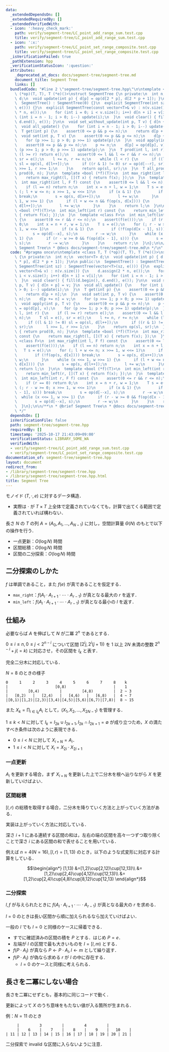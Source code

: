 ```yaml
---
data:
  _extendedDependsOn: []
  _extendedRequiredBy: []
  _extendedVerifiedWith:
  - icon: ':heavy_check_mark:'
    path: verify/segment-tree/LC_point_add_range_sum.test.cpp
    title: verify/segment-tree/LC_point_add_range_sum.test.cpp
  - icon: ':x:'
    path: verify/segment-tree/LC_point_set_range_composite.test.cpp
    title: verify/segment-tree/LC_point_set_range_composite.test.cpp
  _isVerificationFailed: true
  _pathExtension: hpp
  _verificationStatusIcon: ':question:'
  attributes:
    _deprecated_at_docs: docs/segment-tree/segment-tree.md
    document_title: Segment Tree
    links: []
  bundledCode: "#line 2 \"segment-tree/segment-tree.hpp\"\n\ntemplate <class T, T\
    \ (*op)(T, T), T (*e)()>\nstruct SegmentTree {\n private:\n  int n;\n  vector<T>\
    \ d;\n  void update(int p) { d[p] = op(d[2 * p], d[2 * p + 1]); }\n\n public:\n\
    \  SegmentTree() : SegmentTree(0) {}\n  explicit SegmentTree(int sz) : SegmentTree(vector<T>(sz,\
    \ e())) {}\n  explicit SegmentTree(const vector<T>& v) : n(v.size()) {\n    d.assign(2\
    \ * n, e());\n    for (int i = 0; i < v.size(); i++) d[n + i] = v[i];\n    for\
    \ (int i = n - 1; i > 0; i--) update(i);\n  }\n  void clear() { fill(d.begin(),\
    \ d.end(), e()); }\n\n  void set_without_update(int p, T v) { d[n + p] = v; }\n\
    \  void all_update() {\n    for (int i = n - 1; i > 0; i--) update(i);\n  }\n\
    \  T get(int p) {\n    assert(0 <= p && p <= n);\n    return d[p + n];\n  }\n\
    \  void set(int p, T v) {\n    assert(0 <= p && p <= n);\n    d[p += n] = v;\n\
    \    for (p >>= 1; p > 0; p >>= 1) update(p);\n  }\n  void apply(int p, T v) {\n\
    \    assert(0 <= p && p <= n);\n    p += n;\n    d[p] = op(d[p], v);\n    for\
    \ (p >>= 1; p > 0; p >>= 1) update(p);\n  }\n  T prod(int l, int r) {\n    if\
    \ (l >= r) return e();\n    assert(0 <= l && l <= r && r <= n);\n    T sl = e(),\
    \ sr = e();\n    l += n, r += n;\n    while (l < r) {\n      if ((l & 1) != 0)\
    \ sl = op(sl, d[l++]);\n      if ((r & 1) != 0) sr = op(d[--r], sr);\n      l\
    \ >>= 1, r >>= 1;\n    }\n    return op(sl, sr);\n  }\n  T all_prod() { return\
    \ prod(0, n); }\n\n  template <bool (*f)(T)>\n  int max_right(int l) const {\n\
    \    return max_right(l, [](T x) { return f(x); });\n  }\n  template <class F>\n\
    \  int max_right(int l, F f) const {\n    assert(0 <= l && l <= n);\n    assert(f(e()));\n\
    \    if (l == n) return n;\n    int x = n + l, w = 1;\n    T s = e();\n    for\
    \ (; l + w <= n; x >>= 1, w <<= 1)\n      if (x & 1) {\n        if (!f(op(s, d[x])))\
    \ break;\n        s = op(s, d[x++]);\n        l += w;\n      }\n    while (x <<=\
    \ 1, w >>= 1) {\n      if (l + w <= n && f(op(s, d[x]))) {\n        s = op(s,\
    \ d[l++]);\n        l += w;\n      }\n    }\n    return l;\n  }\n\n  template\
    \ <bool (*f)(T)>\n  int min_left(int r) const {\n    return min_left(r, [](T x)\
    \ { return f(x); });\n  }\n  template <class F>\n  int min_left(int r, F f) const\
    \ {\n    assert(0 <= r && r <= n);\n    assert(f(e()));\n    if (r == 0) return\
    \ 0;\n    int x = n + r, w = 1;\n    T s = e();\n    for (; r - w >= 0; x >>=\
    \ 1, w <<= 1)\n      if (x & 1) {\n        if (!f(op(d[x - 1], s))) break;\n \
    \       s = op(d[--x], s);\n        r -= w;\n      }\n    while (x <<= 1, w >>=\
    \ 1) {\n      if (r - w >= 0 && f(op(d[x - 1], s))) {\n        s = op(d[--x],\
    \ s);\n        r -= w;\n      }\n    }\n    return r;\n  }\n};\n\n/**\n * @brief\
    \ Segment Tree\n * @docs docs/segment-tree/segment-tree.md\n */\n"
  code: "#pragma once\n\ntemplate <class T, T (*op)(T, T), T (*e)()>\nstruct SegmentTree\
    \ {\n private:\n  int n;\n  vector<T> d;\n  void update(int p) { d[p] = op(d[2\
    \ * p], d[2 * p + 1]); }\n\n public:\n  SegmentTree() : SegmentTree(0) {}\n  explicit\
    \ SegmentTree(int sz) : SegmentTree(vector<T>(sz, e())) {}\n  explicit SegmentTree(const\
    \ vector<T>& v) : n(v.size()) {\n    d.assign(2 * n, e());\n    for (int i = 0;\
    \ i < v.size(); i++) d[n + i] = v[i];\n    for (int i = n - 1; i > 0; i--) update(i);\n\
    \  }\n  void clear() { fill(d.begin(), d.end(), e()); }\n\n  void set_without_update(int\
    \ p, T v) { d[n + p] = v; }\n  void all_update() {\n    for (int i = n - 1; i\
    \ > 0; i--) update(i);\n  }\n  T get(int p) {\n    assert(0 <= p && p <= n);\n\
    \    return d[p + n];\n  }\n  void set(int p, T v) {\n    assert(0 <= p && p <=\
    \ n);\n    d[p += n] = v;\n    for (p >>= 1; p > 0; p >>= 1) update(p);\n  }\n\
    \  void apply(int p, T v) {\n    assert(0 <= p && p <= n);\n    p += n;\n    d[p]\
    \ = op(d[p], v);\n    for (p >>= 1; p > 0; p >>= 1) update(p);\n  }\n  T prod(int\
    \ l, int r) {\n    if (l >= r) return e();\n    assert(0 <= l && l <= r && r <=\
    \ n);\n    T sl = e(), sr = e();\n    l += n, r += n;\n    while (l < r) {\n \
    \     if ((l & 1) != 0) sl = op(sl, d[l++]);\n      if ((r & 1) != 0) sr = op(d[--r],\
    \ sr);\n      l >>= 1, r >>= 1;\n    }\n    return op(sl, sr);\n  }\n  T all_prod()\
    \ { return prod(0, n); }\n\n  template <bool (*f)(T)>\n  int max_right(int l)\
    \ const {\n    return max_right(l, [](T x) { return f(x); });\n  }\n  template\
    \ <class F>\n  int max_right(int l, F f) const {\n    assert(0 <= l && l <= n);\n\
    \    assert(f(e()));\n    if (l == n) return n;\n    int x = n + l, w = 1;\n \
    \   T s = e();\n    for (; l + w <= n; x >>= 1, w <<= 1)\n      if (x & 1) {\n\
    \        if (!f(op(s, d[x]))) break;\n        s = op(s, d[x++]);\n        l +=\
    \ w;\n      }\n    while (x <<= 1, w >>= 1) {\n      if (l + w <= n && f(op(s,\
    \ d[x]))) {\n        s = op(s, d[l++]);\n        l += w;\n      }\n    }\n   \
    \ return l;\n  }\n\n  template <bool (*f)(T)>\n  int min_left(int r) const {\n\
    \    return min_left(r, [](T x) { return f(x); });\n  }\n  template <class F>\n\
    \  int min_left(int r, F f) const {\n    assert(0 <= r && r <= n);\n    assert(f(e()));\n\
    \    if (r == 0) return 0;\n    int x = n + r, w = 1;\n    T s = e();\n    for\
    \ (; r - w >= 0; x >>= 1, w <<= 1)\n      if (x & 1) {\n        if (!f(op(d[x\
    \ - 1], s))) break;\n        s = op(d[--x], s);\n        r -= w;\n      }\n  \
    \  while (x <<= 1, w >>= 1) {\n      if (r - w >= 0 && f(op(d[x - 1], s))) {\n\
    \        s = op(d[--x], s);\n        r -= w;\n      }\n    }\n    return r;\n\
    \  }\n};\n\n/**\n * @brief Segment Tree\n * @docs docs/segment-tree/segment-tree.md\n\
    \ */"
  dependsOn: []
  isVerificationFile: false
  path: segment-tree/segment-tree.hpp
  requiredBy: []
  timestamp: '2025-10-17 21:43:09+09:00'
  verificationStatus: LIBRARY_SOME_WA
  verifiedWith:
  - verify/segment-tree/LC_point_add_range_sum.test.cpp
  - verify/segment-tree/LC_point_set_range_composite.test.cpp
documentation_of: segment-tree/segment-tree.hpp
layout: document
redirect_from:
- /library/segment-tree/segment-tree.hpp
- /library/segment-tree/segment-tree.hpp.html
title: Segment Tree
---
```

モノイド $(T,\cdot,e)$ に対するデータ構造．

- 実際は $\cdot$ が $T\times T$ 上全体で定義されていなくても，計算で出てくる範囲で定義されていれば構わない．

長さ $N$ の $T$ の列 $A=(A_0,A_1,\dots,A_{N-1})$ に対し，空間計算量 $\Theta(N)$ のもとで以下の操作を行う．

- 一点更新：$O(\log N)$ 時間
- 区間総積：$O(\log N)$ 時間
- 区間の二分探索：$O(\log N)$ 時間

## 二分探索のしかた

$f$ は単調であること，また $f(e)$ が真であることを仮定する．

- `max_right`：$f(A_l \cdot A_{l+1} \cdot \cdots \cdot A_{r-1})$ が真となる最大の $r$ を返す．
- `min_left`：$f(A_l \cdot A_{l+1} \cdot \cdots \cdot A_{r-1})$ が真となる最小の $l$ を返す．

## 仕組み

必要ならば $A$ を伸ばして $N$ が二冪 $2^n$ であるとする．

$0\leq i\leq n,0\leq j\lt 2^{n-i}$ について区間 $[2^ij,2^i(j+1))$ を $1$ 以上 $2N$ 未満の整数 $2^{n-i}+j(=k)$ に対応させ，その区間を $I_k$ と表す．

完全二分木に対応している．

$N=8$ のときの様子
```
0     1     2     3     4     5     6     7     8    k
|                     [0,8)                     |    1
|         [0,4)         |         [4,8)         |  2 ~ 3
|   [0,2)   |   [2,4)   |   [4,6)   |   [6,8)   |  4 ~ 7
|[0,1)|[1,2)|[2,3)|[3,4)|[4,5)|[5,6)|[6,7)|[7,8)|  8 ~ 15
```

また $X_k=\prod_{i\in I_k}A_i$ として，$(X_1,X_2,\dots,X_{2N-1})$ を管理する．

$1\leq k\lt N$ に対して $I_k=I_{2k}\cup I_{2k+1},I_{2k}\cap I_{2k+1}=\emptyset$ が成り立つため，$X$ の満たすべき条件は次のように表現できる．

- $0\leq i\lt N$ に対して $X_{i+N}=A_i$．
- $1\leq i\lt N$ に対して $X_{i}=X_{2i}\cdot X_{2i+1}$

### 一点更新

$A_i$ を更新する場合，まず $X_{i+N}$ を更新した上で二分木を根へ辿りながら $X$ を更新していけばよい．

### 区間総積

$[l,r)$ の総積を取得する場合，二分木を降りていく方法と上がっていく方法がある．

実装は上がっていく方法に対応している．

深さ $i+1$ にある連続する区間の和は，左右の端の区間を高々一つずつ取り除くことで深さ $i$ にある区間の和で表せることを用いている．

例えば $n=4(N=16),[l,r)=[1,13)$ のとき，以下のような式変形に対応する計算をしている．

$$\begin{align*}
[1,13)
&=[1,2)\cup[2,12)\cup[12,13)\\
&=[1,2)\cup[2,4)\cup[4,12)\cup[12,13)\\
&=[1,2)\cup[2,4)\cup[4,8)\cup[8,12)\cup[12,13)
\end{align*}$$

### 二分探索

$l,f$ が与えられたときに $f(A_l \cdot A_{l+1} \cdot \cdots \cdot A_{r-1})$ が真となる最大の $r$ を求める．

$l=0$ のときは長い区間から順に加えられるなら加えていけばよい．

一般の $l$ でも $l=0$ と同様のケースに帰着できる．

- すでに確認済みの区間の積を $P$ とする．はじめ $P=e$．
- 左端が $l$ の区間で最も大きいものを $I=[l,m)$ とする．
- $f(P\cdot A_I)$ が真なら $P\leftarrow P\cdot A_I,l\leftarrow m$ として繰り返す．
- $f(P\cdot A_I)$ が偽なら求める $r$ が $I$ の中に存在する．
  - $l=0$ のケースと同様に考えられる．


## 長さを二冪にしない場合

長さを二冪にせずとも，基本的に同じコードで動く．

更新によって $X$ のうち意味をもたない値が入る箇所が生まれる．

例：$N=11$ のとき

```
     |         3         |         4         |
     |    6    |    7    |    8    |    9    |   10    |
| 11 | 12 | 13 | 14 | 15 | 16 | 17 | 18 | 19 | 20 | 21 |
```

二分探索で invalid な区間に入らないように注意．